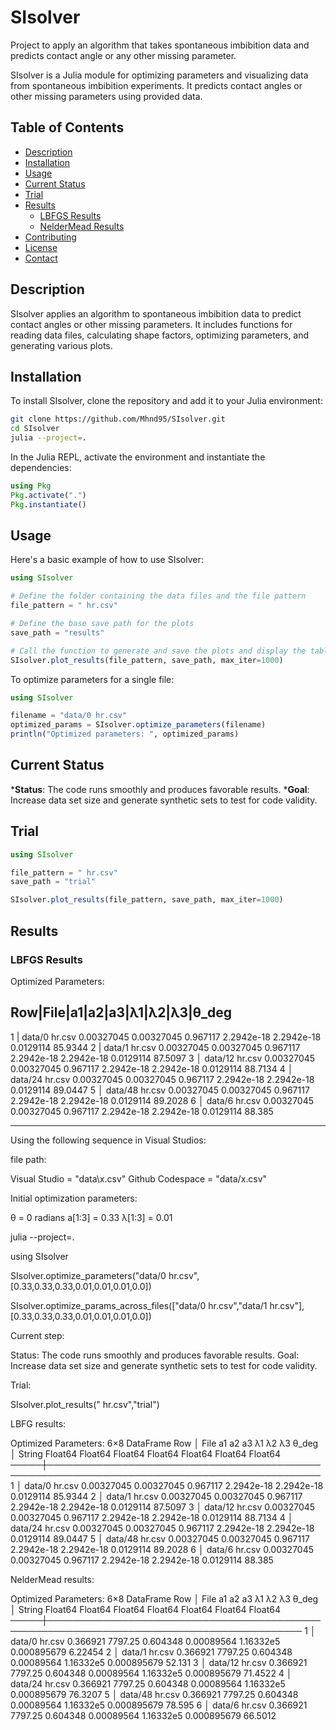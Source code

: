 # SIsolver

Project to apply an algorithm that takes spontaneous imbibition data and predicts contact angle or any other missing parameter.  

SIsolver is a Julia module for optimizing parameters and visualizing data from spontaneous imbibition experiments. It predicts contact angles or other missing parameters using provided data.

## Table of Contents

- [Description](#description)
- [Installation](#installation)
- [Usage](#usage)
- [Current Status](#current-status)
- [Trial](#trial)
- [Results](#results)
  - [LBFGS Results](#lbfgs-results)
  - [NelderMead Results](#neldermead-results)
- [Contributing](#contributing)
- [License](#license)
- [Contact](#contact)

## Description

SIsolver applies an algorithm to spontaneous imbibition data to predict contact angles or other missing parameters. It includes functions for reading data files, calculating shape factors, optimizing parameters, and generating various plots.

## Installation

To install SIsolver, clone the repository and add it to your Julia environment:

```sh
git clone https://github.com/Mhnd95/SIsolver.git
cd SIsolver
julia --project=.
```

In the Julia REPL, activate the environment and instantiate the dependencies:

```julia
using Pkg
Pkg.activate(".")
Pkg.instantiate()
```

## Usage

Here's a basic example of how to use SIsolver:

```julia
using SIsolver

# Define the folder containing the data files and the file pattern
file_pattern = " hr.csv"

# Define the base save path for the plots
save_path = "results"

# Call the function to generate and save the plots and display the table
SIsolver.plot_results(file_pattern, save_path, max_iter=1000)
```

To optimize parameters for a single file:

```julia
using SIsolver

filename = "data/0 hr.csv"
optimized_params = SIsolver.optimize_parameters(filename)
println("Optimized parameters: ", optimized_params)
```

## Current Status

***Status**: The code runs smoothly and produces favorable results.
***Goal**: Increase data set size and generate synthetic sets to test for code validity.

## Trial

```julia
using SIsolver

file_pattern = " hr.csv"
save_path = "trial"

SIsolver.plot_results(file_pattern, save_path, max_iter=1000)
```

## Results

### LBFGS Results

Optimized Parameters:

Row|File|a1|a2|a3|λ1|λ2|λ3|θ_deg
----------------------------------------------------------------------------------------------------

   1 | data/0 hr.csv   0.00327045  0.00327045  0.967117  2.2942e-18  2.2942e-18  0.0129114  85.9344
   2 | data/1 hr.csv   0.00327045  0.00327045  0.967117  2.2942e-18  2.2942e-18  0.0129114  87.5097
   3 │ data/12 hr.csv  0.00327045  0.00327045  0.967117  2.2942e-18  2.2942e-18  0.0129114  88.7134
   4 │ data/24 hr.csv  0.00327045  0.00327045  0.967117  2.2942e-18  2.2942e-18  0.0129114  89.0447
   5 │ data/48 hr.csv  0.00327045  0.00327045  0.967117  2.2942e-18  2.2942e-18  0.0129114  89.2028
   6 │ data/6 hr.csv   0.00327045  0.00327045  0.967117  2.2942e-18  2.2942e-18  0.0129114  88.385

--------------------
Using the following sequence in Visual Studios:

file path:

Visual Studio = "data\\x.csv"
Github Codespace = "data/x.csv"

Initial optimization parameters:

θ = 0 radians
a[1:3] = 0.33
λ[1:3] = 0.01

julia --project=.

using SIsolver

SIsolver.optimize_parameters("data/0 hr.csv",[0.33,0.33,0.33,0.01,0.01,0.01,0.0])

SIsolver.optimize_params_across_files(["data/0 hr.csv","data/1 hr.csv"], [0.33,0.33,0.33,0.01,0.01,0.01,0.0])

Current step:

Status: The code runs smoothly and produces favorable results.
Goal: Increase data set size and generate synthetic sets to test for code validity.

Trial:

SIsolver.plot_results(" hr.csv","trial")

LBFG results:

Optimized Parameters:
6×8 DataFrame
 Row │ File            a1          a2          a3        λ1          λ2          λ3         θ_deg
     │ String          Float64     Float64     Float64   Float64     Float64     Float64    Float64
─────┼──────────────────────────────────────────────────────────────────────────────────────────────
   1 │ data/0 hr.csv   0.00327045  0.00327045  0.967117  2.2942e-18  2.2942e-18  0.0129114  85.9344
   2 │ data/1 hr.csv   0.00327045  0.00327045  0.967117  2.2942e-18  2.2942e-18  0.0129114  87.5097
   3 │ data/12 hr.csv  0.00327045  0.00327045  0.967117  2.2942e-18  2.2942e-18  0.0129114  88.7134
   4 │ data/24 hr.csv  0.00327045  0.00327045  0.967117  2.2942e-18  2.2942e-18  0.0129114  89.0447
   5 │ data/48 hr.csv  0.00327045  0.00327045  0.967117  2.2942e-18  2.2942e-18  0.0129114  89.2028
   6 │ data/6 hr.csv   0.00327045  0.00327045  0.967117  2.2942e-18  2.2942e-18  0.0129114  88.385

NelderMead results:

Optimized Parameters:
6×8 DataFrame
 Row │ File            a1        a2       a3        λ1          λ2         λ3           θ_deg
     │ String          Float64   Float64  Float64   Float64     Float64    Float64      Float64  
─────┼───────────────────────────────────────────────────────────────────────────────────────────
   1 │ data/0 hr.csv   0.366921  7797.25  0.604348  0.00089564  1.16332e5  0.000895679   6.22454
   2 │ data/1 hr.csv   0.366921  7797.25  0.604348  0.00089564  1.16332e5  0.000895679  52.131
   3 │ data/12 hr.csv  0.366921  7797.25  0.604348  0.00089564  1.16332e5  0.000895679  71.4522
   4 │ data/24 hr.csv  0.366921  7797.25  0.604348  0.00089564  1.16332e5  0.000895679  76.3207
   5 │ data/48 hr.csv  0.366921  7797.25  0.604348  0.00089564  1.16332e5  0.000895679  78.595
   6 │ data/6 hr.csv   0.366921  7797.25  0.604348  0.00089564  1.16332e5  0.000895679  66.5012

